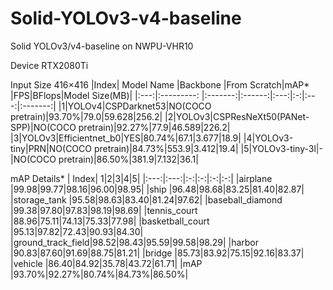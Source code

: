 # Solid-YOLOv3-v4-baseline
Solid YOLOv3/v4-baseline on NWPU-VHR10

Device RTX2080Ti

Input Size 416×416
|Index| Model Name |Backbone |From Scratch|mAP* |FPS|BFlops|Model Size(MB)|
|:---:|:---------: |:-------:|:------:|:---:|:-:|:---:|:-------:|
|1|YOLOv4|CSPDarknet53|NO(COCO pretrain)|93.70%|79.0|59.628|256.2|
|2|YOLOv3|CSPResNeXt50(PANet-SPP)|NO(COCO pretrain)|92.27%|77.9|46.589|226.2|
|3|YOLOv3|Efficientnet_b0|YES|80.74%|67.1|3.677|18.9|
|4|YOLOv3-tiny|PRN|NO(COCO pretrain)|84.73%|553.9|3.412|19.4|
|5|YOLOv3-tiny-3l|-|NO(COCO pretrain)|86.50%|381.9|7.132|36.1|


mAP Details*
| Index| 1|2|3|4|5|
|:---:|:---:|:-:|:-:|:-:|:-:|
|airplane          |99.98|99.77|98.16|96.00|98.95|
|ship              |96.48|98.68|83.25|81.40|82.87|
|storage_tank      |95.58|98.63|83.40|81.24|97.62|
|baseball_diamond  |99.38|97.80|97.83|98.19|98.69|
|tennis_court      |88.96|75.11|74.13|75.33|77.98|
|basketball_court  |95.13|97.82|72.43|90.93|84.30|
|ground_track_field|98.52|98.43|95.59|99.58|98.29|
|harbor            |90.83|87.60|91.69|88.75|81.21|
|bridge            |85.73|83.92|75.15|92.16|83.37|
|vehicle           |86.40|84.92|35.78|43.72|61.71|
|mAP               |93.70%|92.27%|80.74%|84.73%|86.50%|
